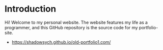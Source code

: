 # Introduction
Hi! Welcome to my personal website. The website features my life as a programmer, and this GitHub repository is the source
code for my portfolio-site.
- https://shadowsych.github.io/old-portfolio1.com/
